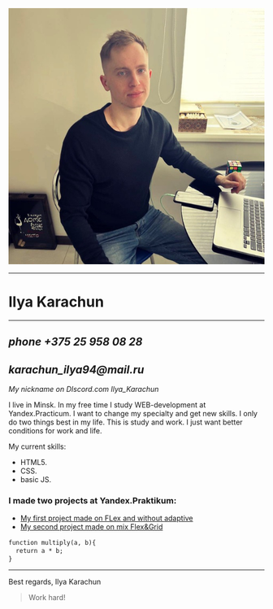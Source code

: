 ![my photo](./images/avatar.jpg)
*******
# Ilya Karachun
***
## _phone +375 25 958 08 28_ 
## _karachun_ilya94@mail.ru_
*My nickname on DIscord.com Ilya_Karachun*

I live in Minsk. In my free time I study WEB-development at Yandex.Practicum. I want to change my specialty and get new skills. I only do two things best in my life. This is study and work. I just want better conditions for work and life.

My current skills:
- HTML5.
- CSS.
- basic JS.


### I made two projects at Yandex.Praktikum:
- [My first project made on FLex and without adaptive](https://ilyakarachun.github.io/ikarachun.com/)
- [My second project made on mix Flex&Grid](https://ilyakarachun.github.io/russian-travel/)

```
function multiply(a, b){
  return a * b;
}
```
***
Best regards, Ilya Karachun

>Work hard!
